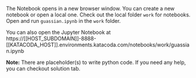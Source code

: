 The Notebook opens in a new browser window. You can create a new notebook or open a local one. Check out the local folder `work` for notebooks. Open and run `guassian.ipynb` in the `work` folder.

You can also open the Jupyter Notebook at https://[[HOST_SUBDOMAIN]]-8888-[[KATACODA_HOST]].environments.katacoda.com/notebooks/work/guassian.ipynb

**Note:**
There are placeholder(s) to write python code. If you need any help, you can checkout solution tab.